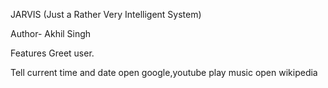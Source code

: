 JARVIS (Just a Rather Very Intelligent System)



Author- Akhil Singh


Features
Greet user.

Tell current time and date
open google,youtube
play music
open wikipedia


